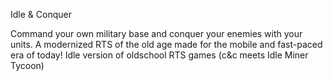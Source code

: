 Idle & Conquer

Command your own military base and conquer your enemies with
your units. A modernized RTS of the old age made for the mobile and
fast-paced era of today!
Idle version of oldschool RTS games (c&c meets Idle Miner Tycoon)
